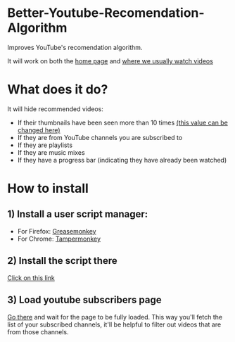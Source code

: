 # Better-Youtube-Recomendation-Algorithm
Improves YouTube's recomendation algorithm.

It will work on both the [home page](https://www.youtube.com) and [where we usually watch videos](https://www.youtube.com/watch?v=vJCA7OVkUMk) 

# What does it do?
It will hide recommended videos:
- If their thumbnails have been seen more than 10 times [(this value can be changed here)](https://github.com/BadisG/Better-Youtube-Recomendation-Algorithm/blob/43c40fa9339c49c15a56428419902b87e7d7ad70/main.user.js#L15)
- If they are from YouTube channels you are subscribed to
- If they are playlists
- If they are music mixes
- If they have a progress bar (indicating they have already been watched)

# How to install
## 1) Install a user script manager:
   - For Firefox: [Greasemonkey](https://addons.mozilla.org/fr/firefox/addon/greasemonkey/)
   - For Chrome: [Tampermonkey](https://chromewebstore.google.com/detail/tampermonkey/dhdgffkkebhmkfjojejmpbldmpobfkfo?hl=fr)


## 2) Install the script there
[Click on this link](https://github.com/BadisG/Better-Youtube-Recomendation-Algorithm/raw/refs/heads/main/main.user.js)

## 3) Load youtube subscribers page
[Go there](https://www.youtube.com/feed/channels) and wait for the page to be fully loaded. This way you'll fetch the list of your subscribed channels, it'll be helpful to filter out videos that are from those channels.
